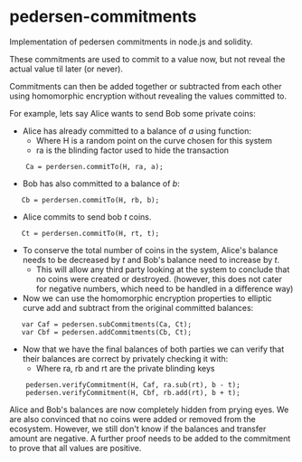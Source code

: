 # pedersen-commitments
Implementation of pedersen commitments in node.js and solidity.

These commitments are used to commit to a value now, but not reveal the actual value til later (or never).

Commitments can then be added together or subtracted from each other using homomorphic encryption without revealing the values committed to.

For example, lets say Alice wants to send Bob some private coins:
 - Alice has already committed to a balance of *a* using function:
     - Where H is a random point on the curve chosen for this system
     - ra is the blinding factor used to hide the transaction
     
```
    Ca = perdersen.commitTo(H, ra, a);
```
 - Bob has also committed to a balance of *b*:

 ```
    Cb = perdersen.commitTo(H, rb, b);
 ```
 - Alice commits to send bob *t* coins.  

 ```
    Ct = perdersen.commitTo(H, rt, t);
 ```
 - To conserve the total number of coins in the system, Alice's balance needs to be decreased by *t* and Bob's balance need to increase by *t*.  
    - This will allow any third party looking at the system to conclude that no coins were created or destroyed. (however, this does not cater for negative numbers, which need to be handled in a difference way)
 - Now we can use the homomorphic encryption properties to elliptic curve add and subtract from the original committed balances:
 
 ```
    var Caf = pedersen.subCommitments(Ca, Ct);
    var Cbf = pedersen.addCommitments(Cb, Ct);
 ```
- Now that we have the final balances of both parties we can verify
that their balances are correct by privately checking it with:
    - Where ra, rb and rt are the private blinding keys
```
    pedersen.verifyCommitment(H, Caf, ra.sub(rt), b - t);
    pedersen.verifyCommitment(H, Cbf, rb.add(rt), b + t);
```

Alice and Bob's balances are now completely hidden from prying eyes.  We are also convinced that no coins were added or removed from the ecosystem.  However, we still don't know if the balances and transfer amount are negative.  A further proof needs to be added to the commitment to prove that all values are positive.






